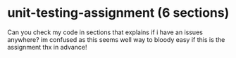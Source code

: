 # unit-testing-assignment (6 sections)
Can you check my code in sections that explains if i have an issues anywhere? im confused as this seems well way to bloody easy if this is the assignment thx in advance!

